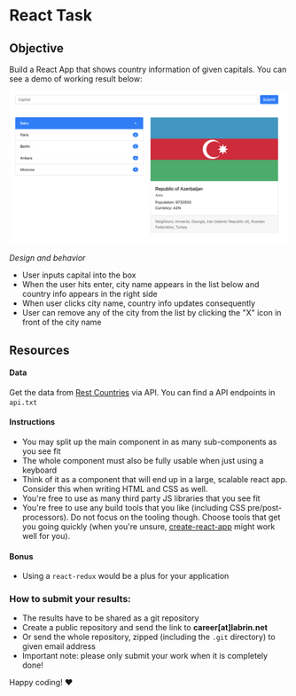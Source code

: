 # React Task

## Objective
Build a React App that shows country information of given capitals. You can see a demo of working result below:

![React Weather App](react-task-demo.png)

*Design and behavior*

* User inputs capital into the box
* When the user hits enter, city name appears in the list below and country info appears in the right side
* When user clicks city name, country info updates consequently
* User can remove any of the city from the list by clicking the "X" icon in front of the city name


## Resources

#### Data
Get the data from [Rest Countries](https://restcountries.eu) via API. You can find a API endpoints in `api.txt`


#### Instructions

* You may split up the main component in as many sub-components as you see fit
* The whole component must also be fully usable when just using a keyboard
* Think of it as a component that will end up in a large, scalable react app. Consider this when writing HTML and CSS as well.
* You're free to use as many third party JS libraries that you see fit
* You're free to use any build tools that you like (including CSS pre/post-processors). Do not focus on the tooling though. Choose tools that get you going quickly (when you're unsure, [create-react-app](https://github.com/facebookincubator/create-react-app/) might work well for you).


#### Bonus
* Using a `react-redux` would be a plus for your application


### How to submit your results:

* The results have to be shared as a git repository
* Create a public repository and send the link to __career[at]labrin.net__
* Or send the whole repository, zipped (including the `.git` directory) to given email address
* Important note: please only submit your work when it is completely done!

Happy coding! :heart:
